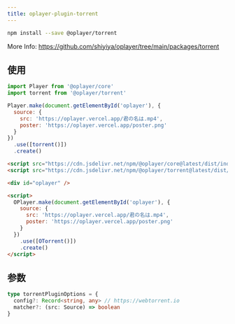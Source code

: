 ```yaml
---
title: oplayer-plugin-torrent
---
```


```bash npm2yarn
npm install --save @oplayer/torrent
```

More Info: https://github.com/shiyiya/oplayer/tree/main/packages/torrent

## 使用

<Tabs>
<TabItem value="js" label="npm">

```js
import Player from '@oplayer/core'
import torrent from '@oplayer/torrent'

Player.make(document.getElementById('oplayer'), {
  source: {
    src: 'https://oplayer.vercel.app/君の名は.mp4',
    poster: 'https://oplayer.vercel.app/poster.png'
  }
})
  .use([torrent()])
  .create()
```

</TabItem>
<TabItem value="html" label="script">

```html
<script src="https://cdn.jsdelivr.net/npm/@oplayer/core@latest/dist/index.min.js"></script>
<script src="https://cdn.jsdelivr.net/npm/@oplayer/torrent@latest/dist/index.min.js"></script>

<div id="oplayer" />

<script>
  OPlayer.make(document.getElementById('oplayer'), {
    source: {
      src: 'https://oplayer.vercel.app/君の名は.mp4',
      poster: 'https://oplayer.vercel.app/poster.png'
    }
  })
    .use([OTorrent()])
    .create()
</script>
```

</TabItem>

</Tabs>

## 参数

```ts
type torrentPluginOptions = {
  config?: Record<string, any> // https://webtorrent.io
  matcher?: (src: Source) => boolean
}
```
